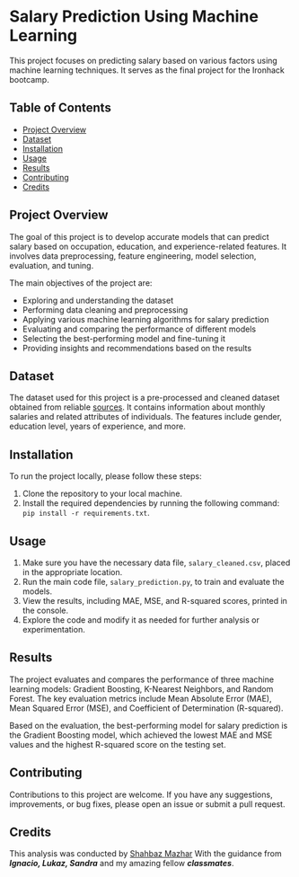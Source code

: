 # Salary Prediction Using Machine Learning

This project focuses on predicting salary based on various factors using machine learning techniques. It serves as the final project for the Ironhack bootcamp.

## Table of Contents

- [Project Overview](#project-overview)
- [Dataset](#dataset)
- [Installation](#installation)
- [Usage](#usage)
- [Results](#results)
- [Contributing](#contributing)
- [Credits](#Credits)

## Project Overview

The goal of this project is to develop accurate models that can predict salary based on occupation, education, and experience-related features. It involves data preprocessing, feature engineering, model selection, evaluation, and tuning.

The main objectives of the project are:
- Exploring and understanding the dataset
- Performing data cleaning and preprocessing
- Applying various machine learning algorithms for salary prediction
- Evaluating and comparing the performance of different models
- Selecting the best-performing model and fine-tuning it
- Providing insights and recommendations based on the results

## Dataset

The dataset used for this project is a pre-processed and cleaned dataset obtained from reliable [sources](https://www.kaggle.com/datasets/hekkta/salary-predictor). It contains information about monthly salaries and related attributes of individuals. The features include gender, education level, years of experience, and more.

## Installation

To run the project locally, please follow these steps:

1. Clone the repository to your local machine.
2. Install the required dependencies by running the following command: `pip install -r requirements.txt`.

## Usage

1. Make sure you have the necessary data file, `salary_cleaned.csv`, placed in the appropriate location.
2. Run the main code file, `salary_prediction.py`, to train and evaluate the models.
3. View the results, including MAE, MSE, and R-squared scores, printed in the console.
4. Explore the code and modify it as needed for further analysis or experimentation.

## Results

The project evaluates and compares the performance of three machine learning models: Gradient Boosting, K-Nearest Neighbors, and Random Forest. The key evaluation metrics include Mean Absolute Error (MAE), Mean Squared Error (MSE), and Coefficient of Determination (R-squared).

Based on the evaluation, the best-performing model for salary prediction is the Gradient Boosting model, which achieved the lowest MAE and MSE values and the highest R-squared score on the testing set.

## Contributing

Contributions to this project are welcome. If you have any suggestions, improvements, or bug fixes, please open an issue or submit a pull request.

## Credits

This analysis was conducted by [Shahbaz Mazhar](https://www.linkedin.com/in/shahbaz-mazhar-syed-90853758/)
With the guidance from ***Ignacio, Lukaz, Sandra*** and my amazing fellow ***classmates***. 


